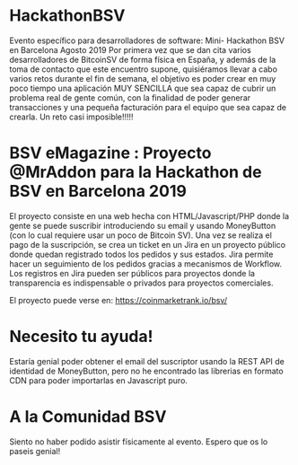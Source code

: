 # HackathonBSV
Evento específico para desarrolladores de software:  Mini- Hackathon BSV en Barcelona Agosto 2019 Por primera vez que se dan cita varios desarrolladores de BitcoinSV de forma física en España, y además de la toma de contacto que este encuentro supone, quisiéramos llevar a cabo varios retos durante el fin de semana, el objetivo es poder crear en muy poco tiempo una aplicación MUY SENCILLA que sea capaz de cubrir un problema real de gente común, con la finalidad de poder generar transacciones y una pequeña facturación para el equipo que sea capaz de crearla. Un reto casi imposible!!!!!

# BSV eMagazine : Proyecto @MrAddon para la Hackathon de BSV en Barcelona 2019
El proyecto consiste en una web hecha con HTML/Javascript/PHP donde la gente se puede suscribir introduciendo su email y usando MoneyButton (con lo cual requiere usar un poco de Bitcoin SV). Una vez se realiza el pago de la suscripción, se crea un ticket en un Jira en un proyecto público donde quedan registrado todos los pedidos y sus estados. Jira permite hacer un seguimiento de los pedidos gracias a mecanismos de Workflow. Los registros en Jira pueden ser públicos para proyectos donde la transparencia es indispensable o privados para proyectos comerciales.

El proyecto puede verse en:
https://coinmarketrank.io/bsv/

# Necesito tu ayuda!
Estaría genial poder obtener el email del suscriptor usando la REST API de identidad de MoneyButton, pero no he encontrado las librerias en formato CDN para poder importarlas en Javascript puro.

# A la Comunidad BSV
Siento no haber podido asistir físicamente al evento. Espero que os lo paseis genial!
